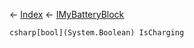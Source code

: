 ← [Index](Api-Index) ← [IMyBatteryBlock](Sandbox.ModAPI.Ingame.IMyBatteryBlock)

```csharp[bool](System.Boolean) IsCharging```